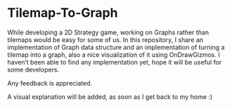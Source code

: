 # Tilemap-To-Graph
While developing a 2D Strategy game, working on Graphs rather than tilemaps would be easy for some of us. In this repository, I share an implementation of Graph data structure and an implementation of turning a tilemap into a graph, also a nice visualization of it using OnDrawGizmos. I haven’t been able to find any implementation yet, hope it will be useful for some developers.

Any feedback is appreciated.

A visual explanation will be added, as soon as I get back to my home :)
